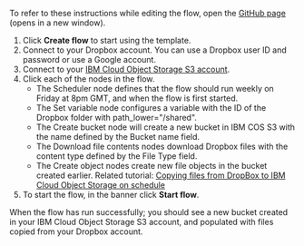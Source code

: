 To refer to these instructions while editing the flow, open the [GitHub page](https://github.com/ot4i/app-connect-templates/blob/master/resources/markdown/Weekly%20copy%20Dropbox%20files%20to%20new%20IBM%20Cloud%20Object%20Storage%20S3%20bucket%20named%20with%20date_instuctions.md) (opens in a new window).

1. Click **Create flow** to start using the template.
1. Connect to your Dropbox account.  You can use a Dropbox user ID and password or use a Google account.
1. Connect to your [IBM Cloud Object Storage S3 account](http://ibm.biz/aascoss3).
1. Click each of the nodes in the flow.
    * The Scheduler node defines that the flow should run weekly on Friday at 8pm GMT, and when the flow is first started.
	* The Set variable node configures a variable with the ID of the Dropbox folder with path_lower="/shared".
	* The Create bucket node will create a new bucket in IBM COS S3 with the name defined by the Bucket name field.
	* The Download file contents nodes download Dropbox files with the content type defined by the File Type field.
	* The Create object nodes create new file objects in the bucket created earlier.
    Related tutorial: [Copying files from DropBox to IBM Cloud Object Storage on schedule](http://ibm.biz/aastutdrop2cos)
1. To start the flow, in the banner click **Start flow**.

When the flow has run successfully; you should see a new bucket created in your IBM Cloud Object Storage S3 account, and populated with files copied from your Dropbox account.
